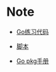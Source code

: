 # Note
* [Go练习代码][1]
* [脚本][2]
* [Go pkg手册][3]


  [1]: https://github.com/Juntaran/Go_In_Action
  [2]: https://github.com/Juntaran/Note/tree/master/Script
  [3]: https://github.com/Juntaran/gopkg

